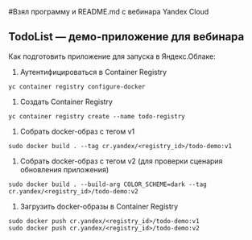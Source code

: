 #Взял программу и README.md с вебинара Yandex Cloud

## TodoList — демо-приложение для вебинара

Как подготовить приложение для запуска в Яндекс.Облаке:
1. Аутентифицироваться в Container Registry
```
yc container registry configure-docker
```

1. Создать Container Registry
```
yc container registry create --name todo-registry
```

1. Собрать docker-образ с тегом v1
```
sudo docker build . --tag cr.yandex/<registry_id>/todo-demo:v1
```

1. Собрать docker-образ с тегом v2 (для проверки сценария обновления приложения)
```
sudo docker build . --build-arg COLOR_SCHEME=dark --tag cr.yandex/<registry_id>/todo-demo:v2
```

1. Загрузить docker-образы в Container Registry
```
sudo docker push cr.yandex/<registry_id>/todo-demo:v1
sudo docker push cr.yandex/<registry_id>/todo-demo:v2
```
